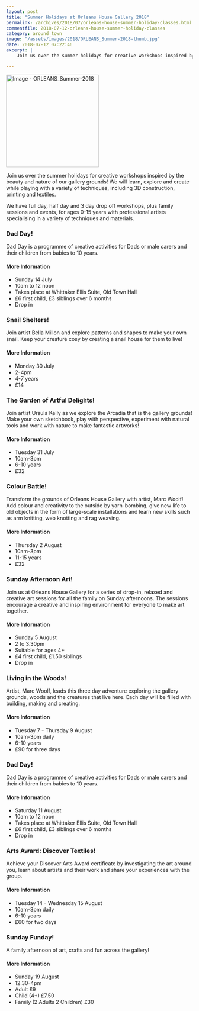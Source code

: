 ```yaml
---
layout: post
title: "Summer Holidays at Orleans House Gallery 2018"
permalink: /archives/2018/07/orleans-house-summer-holiday-classes.html
commentfile: 2018-07-12-orleans-house-summer-holiday-classes
category: around_town
image: "/assets/images/2018/ORLEANS_Summer-2018-thumb.jpg"
date: 2018-07-12 07:22:46
excerpt: |
    Join us over the summer holidays for creative workshops inspired by the beauty and nature of our gallery grounds! We will learn, explore and create while playing with a variety of techniques, including 3D construction, printing and textiles.

---
```


<a href="/assets/images/2018/ORLEANS_Summer-2018.jpg" title="Click for a larger image"><img src="/assets/images/2018/ORLEANS_Summer-2018-thumb.jpg" width="250" alt="Image - ORLEANS_Summer-2018"  class="photo right"/></a>

Join us over the summer holidays for creative workshops inspired by the beauty and nature of our gallery grounds! We will learn, explore and create while playing with a variety of techniques, including 3D construction, printing and textiles.

We have full day, half day and 3 day drop off workshops, plus family sessions and events, for ages 0-15 years with professional artists specialising in a variety of techniques and materials.

### Dad Day!

Dad Day is a programme of creative activities for Dads or male carers and their children from babies to 10 years.

#### More Information

* Sunday 14 July
* 10am to 12 noon
* Takes place at Whittaker Ellis Suite, Old Town Hall
* &pound;6 first child, &pound;3 siblings over 6 months
* Drop in

### Snail Shelters!

Join artist Bella Millon and explore patterns and shapes to make your own snail. Keep your creature cosy by creating a snail house for them to live!

#### More Information

* Monday 30 July
* 2-4pm
* 4-7 years
* &pound;14

### The Garden of Artful Delights!

Join artist Ursula Kelly as we explore the Arcadia that is the gallery grounds! Make your own sketchbook, play with perspective, experiment with natural tools and work with nature to make fantastic artworks!

#### More Information

* Tuesday 31 July
* 10am-3pm
* 6-10 years
* &pound;32

### Colour Battle!

Transform the grounds of Orleans House Gallery with artist, Marc Woolf! Add colour and creativity to the outside by yarn-bombing, give new life to old objects in the form of large-scale installations and learn new skills such as arm knitting, web knotting and rag weaving.

#### More Information

* Thursday 2 August
* 10am-3pm
* 11-15 years
* &pound;32

### Sunday Afternoon Art!

Join us at Orleans House Gallery for a series of drop-in, relaxed and creative art sessions for all the family on Sunday afternoons. The sessions encourage a creative and inspiring environment for everyone to make art together.

#### More Information

* Sunday 5 August
* 2 to 3.30pm
* Suitable for ages 4+
* &pound;4 first child, &pound;1.50 siblings
* Drop in

### Living in the Woods!

Artist, Marc Woolf, leads this three day adventure exploring the gallery grounds, woods and the creatures that live here. Each day will be filled with building, making and creating.

#### More Information

* Tuesday 7 - Thursday 9 August
* 10am-3pm daily
* 6-10 years
* &pound;90 for three days

### Dad Day!

Dad Day is a programme of creative activities for Dads or male carers and their children from babies to 10 years.

#### More Information

* Saturday 11 August
* 10am to 12 noon
* Takes place at Whittaker Ellis Suite, Old Town Hall
* &pound;6 first child, &pound;3 siblings over 6 months
* Drop in

### Arts Award: Discover Textiles!

Achieve your Discover Arts Award certificate by investigating the art around you, learn about artists and their work and share your experiences with the group.

#### More Information

* Tuesday 14 - Wednesday 15 August
* 10am-3pm daily
* 6-10 years
* &pound;60 for two days

### Sunday Funday!

A family afternoon of art, crafts and fun across the gallery!

#### More Information

* Sunday 19 August
* 12.30-4pm
* Adult &pound;9
* Child (4+) &pound;7.50
* Family (2 Adults 2 Children) &pound;30
